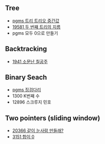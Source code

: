 <h2>Tree</h2>

- [pgms 트리 트리오 중간값](https://github.com/evelyn82/PS/blob/main/open%20contest/Monthly%20Code%20Challenge%20Season1/Trio%20median.md)
- [19581 두 번째 트리의 지름](https://github.com/evelyn82/PS/blob/main/boj/Tree/19581.md)
- pgms 모두 0으로 만들기

<h2>Backtracking</h2>

- [1941 소문난 칠공주](https://github.com/evelyn82/Problem-Solving/blob/main/boj/Backtracking/1941.md)

<h2>Binary Seach</h2>

- [pgms 징검다리](https://github.com/evelyn82/Problem-Solving/blob/main/programmers/binary%20search/Stepping%20stone.md)
- 1300 K번째 수
- 12896 스크루지 민호
 
<h2>Two pointers (sliding window)</h2>

- [20366 같이 눈사람 만들래?](https://github.com/evelyn82/Problem-Solving/blob/main/boj/Two%20Pointers/20366.md)
- [3151 합이 0](https://github.com/evelyn82/Problem-Solving/blob/main/boj/Two%20Pointers/3151.md)
